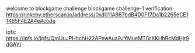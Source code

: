 welcome to blockgame challenge
blockgame challenge-1
verification: https://rinkeby.etherscan.io/address/0xd011A887bdB4D0F17Da1b2265eCE11465F4E2A4e#code

ipfs: https://ipfs.io/ipfs/QmUuJPHhchH22APewAua9JYMueMTGrXKHhRcMdHjr9dGAY/
